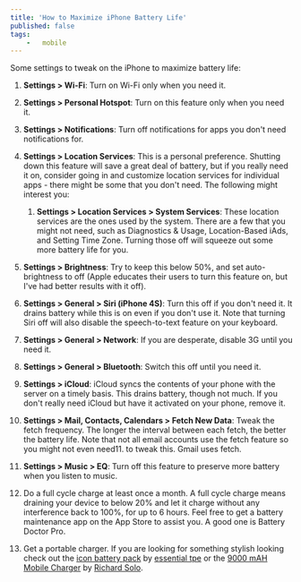 ```yaml
---
title: 'How to Maximize iPhone Battery Life'
published: false
tags:
    -   mobile
---
```


Some settings to tweak on the iPhone to maximize battery life:

1.  **Settings > Wi-Fi**: Turn on Wi-Fi only when you need it.

2.  **Settings > Personal Hotspot**: Turn on this feature only when you need it.

3.  **Settings > Notifications**: Turn off notifications for apps you don't need notifications for.

4.  **Settings > Location Services**: This is a personal preference. Shutting down this feature will save a great deal of battery, but if you really need it on, consider going in and customize location services for individual apps - there might be some that you don't need. The following might interest you:
    1.  **Settings > Location Services > System Services**: These location services are the ones used by the system. There are a few that you might not need, such as Diagnostics & Usage, Location-Based iAds, and Setting Time Zone. Turning those off will squeeze out some more battery life for you.

5.  **Settings > Brightness**: Try to keep this below 50%, and set auto-brightness to off (Apple educates their users to turn this feature on, but I've had better results with it off).

6.  **Settings > General > Siri (iPhone 4S)**: Turn this off if you don't need it. It drains battery while this is on even if you don't use it. Note that turning Siri off will also disable the speech-to-text feature on your keyboard.

7.  **Settings > General > Network**: If you are desperate, disable 3G until you need it.

8.  **Settings > General > Bluetooth**: Switch this off until you need it.

9.  **Settings > iCloud**: iCloud syncs the contents of your phone with the server on a timely basis. This drains battery, though not much. If you don't really need iCloud but have it activated on your phone, remove it.

10. **Settings > Mail, Contacts, Calendars > Fetch New Data**: Tweak the fetch frequency. The longer the interval between each fetch, the better the battery life. Note that not all email accounts use the fetch feature so you might not even need11. to tweak this. Gmail uses fetch.

11. **Settings > Music > EQ**: Turn off this feature to preserve more battery when you listen to music.

12. Do a full cycle charge at least once a month. A full cycle charge means draining your device to below 20% and let it charge without any interference back to 100%, for up to 6 hours. Feel free to get a battery maintenance app on the App Store to assist you. A good one is Battery Doctor Pro.

13. Get a portable charger. If you are looking for something stylish looking check out the [icon battery pack](http://www.essentialtpe.com/global/index.php?option=com_content&view=article&id=107&Itemid=&lang=en) by [essential tpe](http://www.essentialtpe.com/global/) or the [9000 mAH Mobile Charger](http://richardsolo.com/9000mahmobilecharger.aspx) by [Richard Solo](http://richardsolo.com/).

